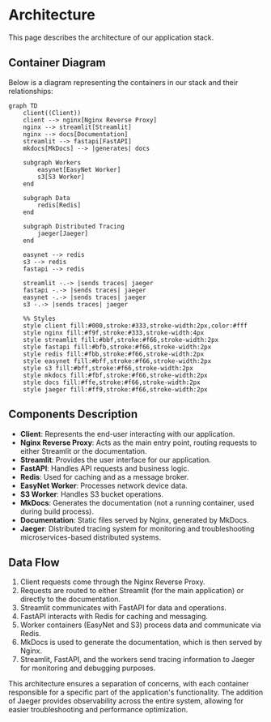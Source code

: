 # Architecture

This page describes the architecture of our application stack.

## Container Diagram

Below is a diagram representing the containers in our stack and their relationships:

```mermaid
graph TD
    client((Client))
    client --> nginx[Nginx Reverse Proxy]
    nginx --> streamlit[Streamlit]
    nginx --> docs[Documentation]
    streamlit --> fastapi[FastAPI]
    mkdocs[MkDocs] --> |generates| docs

    subgraph Workers
        easynet[EasyNet Worker]
        s3[S3 Worker]
    end

    subgraph Data
        redis[Redis]
    end

    subgraph Distributed Tracing
        jaeger[Jaeger]
    end

    easynet --> redis
    s3 --> redis
    fastapi --> redis
    
    streamlit -.-> |sends traces| jaeger
    fastapi -.-> |sends traces| jaeger
    easynet -.-> |sends traces| jaeger
    s3 -.-> |sends traces| jaeger
    
    %% Styles
    style client fill:#000,stroke:#333,stroke-width:2px,color:#fff
    style nginx fill:#f9f,stroke:#333,stroke-width:4px
    style streamlit fill:#bbf,stroke:#f66,stroke-width:2px
    style fastapi fill:#bfb,stroke:#f66,stroke-width:2px
    style redis fill:#fbb,stroke:#f66,stroke-width:2px
    style easynet fill:#bff,stroke:#f66,stroke-width:2px
    style s3 fill:#bff,stroke:#f66,stroke-width:2px
    style mkdocs fill:#fbf,stroke:#f66,stroke-width:2px
    style docs fill:#ffe,stroke:#f66,stroke-width:2px
    style jaeger fill:#ff9,stroke:#f66,stroke-width:2px
```

## Components Description

- **Client**: Represents the end-user interacting with our application.
- **Nginx Reverse Proxy**: Acts as the main entry point, routing requests to either Streamlit or the documentation.
- **Streamlit**: Provides the user interface for our application.
- **FastAPI**: Handles API requests and business logic.
- **Redis**: Used for caching and as a message broker.
- **EasyNet Worker**: Processes network device data.
- **S3 Worker**: Handles S3 bucket operations.
- **MkDocs**: Generates the documentation (not a running container, used during build process).
- **Documentation**: Static files served by Nginx, generated by MkDocs.
- **Jaeger**: Distributed tracing system for monitoring and troubleshooting microservices-based distributed systems.

## Data Flow

1. Client requests come through the Nginx Reverse Proxy.
2. Requests are routed to either Streamlit (for the main application) or directly to the documentation.
3. Streamlit communicates with FastAPI for data and operations.
4. FastAPI interacts with Redis for caching and messaging.
5. Worker containers (EasyNet and S3) process data and communicate via Redis.
6. MkDocs is used to generate the documentation, which is then served by Nginx.
7. Streamlit, FastAPI, and the workers send tracing information to Jaeger for monitoring and debugging purposes.

This architecture ensures a separation of concerns, with each container responsible for a specific part of the application's functionality. The addition of Jaeger provides observability across the entire system, allowing for easier troubleshooting and performance optimization.